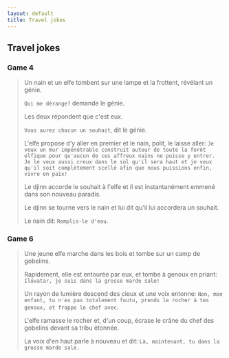 ```yaml
---
layout: default
title: Travel jokes
---
```


## Travel jokes

### Game 4

> Un nain et un elfe tombent sur une lampe et la frottent, révélant un génie. 
>
> `Qui me dérange?` demande le génie. 
> 
> Les deux répondent que c'est eux. 
>
> `Vous aurez chacun un souhait`, dit le génie. 
>
> L'elfe propose d'y aller en premier et le nain, polit, le laisse aller: `Je veux un mur impénétrable construit autour de toute la forêt elfique pour qu'aucun de ces affreux nains ne puisse y entrer. Je le veux aussi creux dans le sol qu'il sera haut et je veux qu'il soit complètement scellé afin que nous puissions enfin, vivre en paix!`
>
> Le djinn accorde le souhait à l'elfe et il est instantanément emmené dans son nouveau paradis. 
>
> Le djinn se tourne vers le nain et lui dit qu'il lui accordera un souhait. 
>
> Le nain dit: `Remplis-le d'eau`.


### Game 6

> Une jeune elfe marche dans les bois et tombe sur un camp de gobelins. 
>
> Rapidement, elle est entourée par eux, et tombe à genoux en priant: `Ilúvatar, je suis dans la grosse marde sale!` 
>
> Un rayon de lumière descend des cieux et une voix entonne: `Non, mon enfant, tu n'es pas totalement foutu, prends le rocher à tes genoux, et frappe le chef avec`. 
>
> L'elfe ramasse le rocher et, d'un coup, écrase le crâne du chef des gobelins devant sa tribu étonnée. 
>
> La voix d'en haut parle à nouveau et dit: `Là, maintenant, tu dans la grosse marde sale.`
